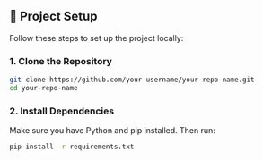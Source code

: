 ## 🚀 Project Setup

Follow these steps to set up the project locally:

### 1. Clone the Repository

```bash
git clone https://github.com/your-username/your-repo-name.git
cd your-repo-name
```

### 2. Install Dependencies

Make sure you have Python and pip installed. Then run:
```bash
pip install -r requirements.txt
```
